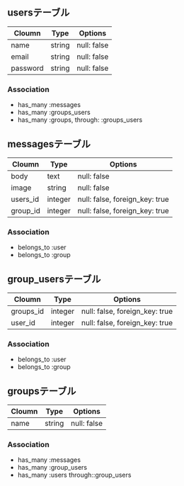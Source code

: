 ## usersテーブル

|Cloumn|Type|Options|
|------|----|-------|
|name|string|null: false|
|email|string|null: false|
|password|string|null: false|

### Association
- has_many :messages
- has_many :groups_users
- has_many :groups, through: :groups_users

## messagesテーブル

|Cloumn|Type|Options|
|------|----|-------|
|body|text|null: false|
|image|string|null: false|
|users_id|integer|null: false, foreign_key: true|
|group_id|integer|null: false, foreign_key: true|

### Association
- belongs_to :user
- belongs_to :group

## group_usersテーブル

|Cloumn|Type|Options|
|------|----|-------|
|groups_id|integer|null: false, foreign_key: true|
|user_id|integer|null: false, foreign_key: true|

### Association
- belongs_to :user
- belongs_to :group

## groupsテーブル
|Cloumn|Type|Options|
|------|----|-------|
|name|string|null: false|

### Association
- has_many :messages
- has_many :group_users
- has_many :users through::group_users

